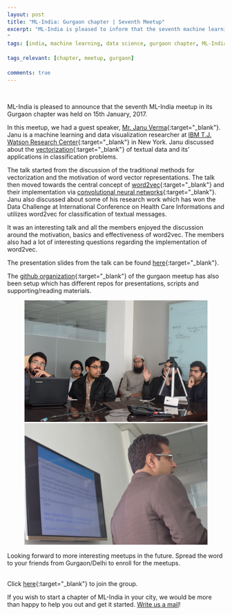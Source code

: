 ```yaml
---
layout: post
title: "ML-India: Gurgaon chapter | Seventh Meetup"
excerpt: "ML-India is pleased to inform that the seventh machine learning meetup in its Gurgaon chapter was held on 15th January 2017. The members discussed the traditional methods for vectorization and the motivation of word vector representations and the central concept of word2vec and their implementation via convolutional neural networks.
"
tags: [india, machine learning, data science, gurgaon chapter, ML-India, meetup]

tags_relevant: [chapter, meetup, gurgaon]

comments: true
---
```

<br>

ML-India is pleased to announce that the seventh ML-India meetup in its Gurgaon chapter was held on 15th January, 2017. 

In this meetup, we had a guest speaker, [Mr. Janu Verma](https://www.linkedin.com/in/janu-verma-b79b8823){:target="_blank"}. Janu is a machine learning and data visualization researcher at [IBM T.J. Watson Research Center](https://www.research.ibm.com/labs/watson/){:target="_blank"} in New York. Janu discussed about the [vectorization](https://en.wikipedia.org/wiki/Vectorization_(mathematics)){:target="_blank"} of textual data and its’ applications in classification problems. 

The talk started from the discussion of the traditional methods for vectorization and the motivation of word vector representations. The talk then moved towards the central concept of [word2vec](https://en.wikipedia.org/wiki/Word2vec){:target="_blank"} and their implementation via [convolutional neural networks](http://cs231n.github.io/convolutional-networks/){:target="_blank"}. Janu also discussed about some of his research work which has won the Data Challenge at International Conference on Health Care 
Informations and utilizes word2vec for classification of textual messages. 

It was an interesting talk and all the members enjoyed the discussion around the motivation, basics and effectiveness of word2vec. The members also had a lot of interesting questions regarding the implementation of word2vec. 

The presentation slides from the talk can be found [here](https://github.com/ML-India-Gurgaon-Chapter/Presentations/blob/master/7th%20Meetup%20-%20Janu%20Verma%2C%20IBM%2C%20NY.pdf){:target="_blank"}. 

The [github organization](https://github.com/ML-India-Gurgaon-Chapter){:target="_blank"} of the gurgaon meetup has also been setup which has different repos for presentations, scripts and supporting/reading materials.

<figure class="half">
    <a href="/images/ggn71.jpg"><img src="/images/ggn71.jpg"></a>
    <a href="/images/ggn72.jpg"><img src="/images/ggn72.jpg"></a>
    <figcaption></figcaption>
</figure>

Looking forward to more interesting meetups in the future. Spread the word to your friends from Gurgaon/Delhi to enroll for the meetups.

<br>Click [here](http://www.meetup.com/Machine-Learning-India-Gurgaon/){:target="_blank"} to join the group.

If you wish to start a chapter of ML-India in your city, we would be more than happy to help you out and get it started. <a href="mailto:varun@aspiringminds.com" target="_top">Write us a mail</a>!
